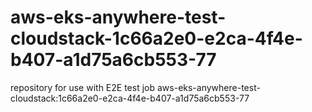 # aws-eks-anywhere-test-cloudstack-1c66a2e0-e2ca-4f4e-b407-a1d75a6cb553-77
repository for use with E2E test job aws-eks-anywhere-test-cloudstack:1c66a2e0-e2ca-4f4e-b407-a1d75a6cb553-77
